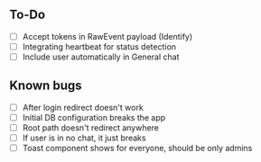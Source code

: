 ## To-Do
- [ ] Accept tokens in RawEvent payload (Identify)
- [ ] Integrating heartbeat for status detection
- [ ] Include user automatically in General chat

## Known bugs
- [ ] After login redirect doesn't work
- [ ] Initial DB configuration breaks the app
- [ ] Root path doesn't redirect anywhere
- [ ] If user is in no chat, it just breaks
- [ ] Toast component shows for everyone, should be only admins